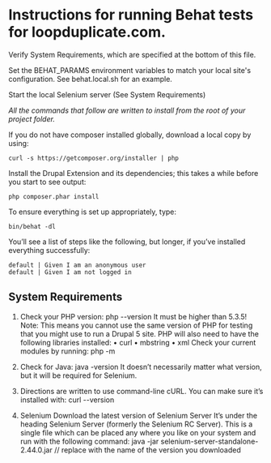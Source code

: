 # Instructions for running Behat tests for loopduplicate.com.

Verify System Requirements, which are specified at the bottom of this file.

Set the BEHAT_PARAMS environment variables to match your local site's
configuration. See behat.local.sh for an example.

Start the local Selenium server (See System Requirements)

*All the commands that follow are written to install from the root of your project folder.*

If you do not have composer installed globally, download a local copy by using:

`curl -s https://getcomposer.org/installer | php`

Install the Drupal Extension and its dependencies; this takes a while before you start to see output:

`php composer.phar install`

To ensure everything is set up appropriately, type:

`bin/behat -dl`

You’ll see a list of steps like the following, but longer, if you’ve installed everything successfully:
```
default | Given I am an anonymous user
default | Given I am not logged in
```

## System Requirements

1. Check your PHP version:
php --version
It must be higher than 5.3.5! Note: This means you cannot use the same version of PHP for testing that you
might use to run a Drupal 5 site.
PHP will also need to have the following libraries installed:
• curl
• mbstring
• xml
Check your current modules by running:
php -m

2. Check for Java:
java -version
It doesn’t necessarily matter what version, but it will be required for Selenium.

3. Directions are written to use command-line cURL. You can make sure it’s installed with:
curl --version

4. Selenium
Download the latest version of Selenium Server It’s under the heading Selenium Server (formerly the
Selenium RC Server). This is a single file which can be placed any where you like on your system and
run with the following command:
java -jar selenium-server-standalone-2.44.0.jar
// replace with the name of the version you downloaded

